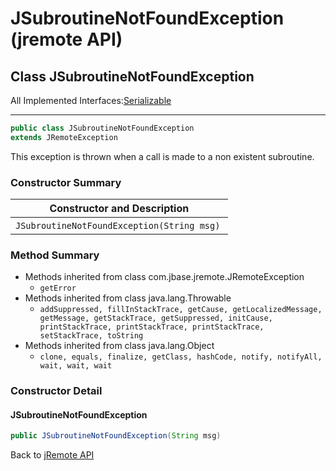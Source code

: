# JSubroutineNotFoundException (jremote API)

<PageHeader />

## Class JSubroutineNotFoundException

All Implemented Interfaces:[Serializable](http://java.sun.com/j2se/1.5.0/docs/api/java/io/Serializable.html?is-external=true "class or interface in java.io")

* * *

```java
public class JSubroutineNotFoundException
extends JRemoteException
```

This exception is thrown when a call is made to a non existent subroutine.

### Constructor Summary

| Constructor and Description |
| --- |
| `JSubroutineNotFoundException(String msg)`  |

### Method Summary

- Methods inherited from class com.jbase.jremote.JRemoteException
  - `getError`
- Methods inherited from class java.lang.Throwable
  - `addSuppressed, fillInStackTrace, getCause, getLocalizedMessage, getMessage, getStackTrace, getSuppressed, initCause, printStackTrace, printStackTrace, printStackTrace, setStackTrace, toString`
- Methods inherited from class java.lang.Object
  - `clone, equals, finalize, getClass, hashCode, notify, notifyAll, wait, wait, wait`

### Constructor Detail

#### JSubroutineNotFoundException

```java
public JSubroutineNotFoundException(String msg)
```

Back to [jRemote API](./../../README.md)

<PageFooter />
